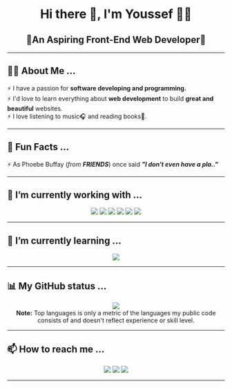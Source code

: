 <!-- -------------------START FILE-------------------------- -->

<!-- -----------------Header Section------------------------ -->

<h1 align="center">Hi there 👋, I'm Youssef 👨‍💻</h1>

<h2 align="center"><b>🌠An Aspiring Front-End Web Developer🌠</b></h2>

<hr />

<!-- -----------------About Me Section------------------------ -->

<h2>🤷‍♂️ About Me ...</h2>
<ul style="list-style-type: none; padding: 0">
  <li>⚡ I have a passion for <b>software developing and programming.</b></li>
  <li>
    ⚡ I'd love to learn everything about <b>web development</b> to build
    <b>great and beautiful</b> websites.
  </li>
  <li>⚡ I love listening to music🎧 and reading books📖.</li>
</ul>

<hr />

<!-- -----------------Fun Facts Section------------------------ -->

<h2>🙏 Fun Facts ...</h2>
<ul style="list-style-type: none; padding: 0">
  <li>
    ⚡ As Phoebe Buffay (<em>from <b>FRIENDS</b></em
    >) once said
    <em><b>&quot;I don't even have a pla..&quot;</b></em>
  </li>
  
</ul>

<hr />

<!-- -----------------Working Section------------------------ -->

<h2>🔭 I’m currently working with ...</h2>
<div align="center">
  <a href="https://www.w3.org/html/" target="_blank">
    <img src="https://img.icons8.com/color/48/000000/html-5.png"/></a>
  <a href="https://www.w3schools.com/css/" target="_blank">
    <img src="https://img.icons8.com/color/48/000000/css3.png"/></a>
  <a
    href="https://developer.mozilla.org/en-US/docs/Web/JavaScript"
    target="_blank">
    <img src="https://img.icons8.com/color/48/000000/javascript.png"/></a>
  <a href="https://react.dev/" target="_blank">
    <img src="https://img.icons8.com/color/48/000000/react-native.png"/></a>
   <a href="https://tailwindcss.com/" target="_blank">
    <img src="https://img.icons8.com/color/48/FFFFFF/tailwind_css.png"/></a>
  <a href="https://git-scm.com/" target="_blank"
    ><img src="https://img.icons8.com/color/48/000000/git.png"/></a>
</div>

<hr />

<!-- -----------------Learning Section------------------------ -->

<h2>🌱 I’m currently learning ...</h2>
<div align="center">
  <a href="https://react.dev/" target="_blank">
    <img src="https://img.icons8.com/color/48/000000/react-native.png"/></a>
<!--   <a href="https://nodejs.org/en/" target="_blank">
    <img src="https://img.icons8.com/color/48/000000/nodejs.png"/></a> -->
<!--   <a href="https://reactrouter.com/en/main" target="_blank"
    ><img src="https://img.icons8.com/color/48/000000/router-dom.png"/></a> -->
</div>

<hr />

<!-- -----------------Stats Section------------------------ -->

<h2>📊 My GitHub status ...</h2>
<div align="center">
  <a href="https://github.com/youssefmagdy21/">
    <img
      src="https://github-readme-stats.vercel.app/api/top-langs/?username=youssefmagdy21&langs_count=8&layout=compact&theme=tokyonight&hide_border=true"
  /></a>
  <br />
  <b>Note:</b> Top languages is only a metric of the languages my public code
  consists of and doesn't reflect experience or skill level.
</div>

<hr />

<!-- -----------------Contacts Section------------------------ -->

<h2>📫 How to reach me ...</h2>
<div align="center">
  <a href="https://www.linkedin.com/in/youssef-magdy21"
    ><img src="https://img.icons8.com/doodle/48/000000/linkedin--v2.png"/></a>
  <a href="mailto:youssef.magdyali99@gmail.com"
    ><img src="https://img.icons8.com/doodle/48/000000/gmail-new.png"/></a>
  <a href="https://twitter.com/youssefmagdy_21"
    ><img src="https://img.icons8.com/doodle/48/000000/twitter-squared.png"/></a>
</div>

<hr />

<!-- -----------------END OF FILE------------------------ -->
